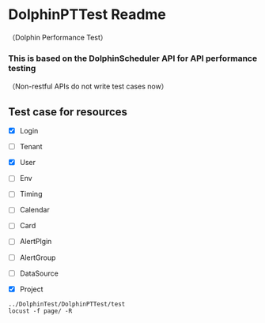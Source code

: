 # DolphinPTTest Readme
（Dolphin Performance Test）

### This is based on the DolphinScheduler API for API performance testing
（Non-restful APIs do not write test cases now）

## Test case for resources

- [X] Login
- [ ] Tenant
- [X] User
- [ ] Env
- [ ] Timing
- [ ] Calendar
- [ ] Card
- [ ] AlertPlgin
- [ ] AlertGroup
- [ ] DataSource
- [X] Project




```shell
../DolphinTest/DolphinPTTest/test
locust -f page/ -R
```